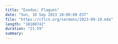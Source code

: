 ```yaml
---
title: "Exodus: Plagues"
date: "Sun, 10 Sep 2023 10:00:00 EST"
file: "https://cflcn.org/sermons/2023-09-10.m4a"
length: "10108742"
duration: "21:59"
summary: 
---
```

